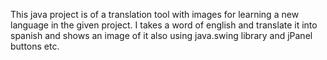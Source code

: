 This java project is of a translation tool with images for learning a new language in 
the given project. I takes a word of english and translate it into spanish and shows
an image of it also using java.swing library and jPanel buttons etc.
